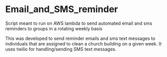 # Email_and_SMS_reminder
Script meant to run on AWS lambda to send automated email and sms reminders to groups in a rotating weekly basis

This was developed to send reminder emails and sms text messages to individuals that are assigned to clean a church building on a given week. It uses twilio for handling/sending SMS text messages. 
